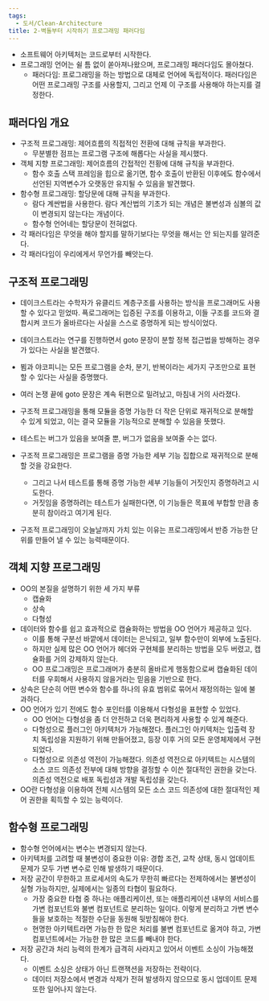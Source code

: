 ```yaml
---
tags:
  - 도서/Clean-Architecture
title: 2-벽돌부터 시작하기 프로그래밍 패러다임
---
```

- 소프트웨어 아키텍처는 코드로부터 시작한다.
- 프로그래밍 언어는 쉴 틈 없이 쏟아져나왔으며, 프로그래밍 패러다임도 몰아쳤다.
  - 패러다임: 프로그래밍을 하는 방법으로 대체로 언어에 독립적이다. 패러다임은 어떤 프로그래밍 구조를 사용할지, 그리고 언제 이 구조를 사용해야 하는지를 결정한다.

## 패러다임 개요

- 구조적 프로그래밍: 제어흐름의 직접적인 전환에 대해 규칙을 부과한다.
  - 무분별한 점프는 프로그램 구조에 해롭다는 사실을 제시했다.
- 객체 지향 프로그래밍: 제어흐름의 간접적인 전황에 대해 규칙을 부과한다.
  - 함수 호출 스택 프레임을 힙으로 옮기면, 함수 호출이 반환된 이후에도 함수에서 선언된 지역변수가 오랫동안 유지될 수 있음을 발견했다.
- 함수형 프로그래밍: 할당문에 대해 규칙을 부과한다.
  - 람다 계싼법을 사용한다. 람다 계산법의 기초가 되는 개념은 불변성과 심볼의 값이 변경되지 않는다는 개념이다.
  - 함수형 언어네는 할당문이 전혀없다.
- 각 패러다임은 무엇을 해야 할지를 말하기보다는 무엇을 해서는 안 되는지를 알려준다.
- 각 패러다임이 우리에게서 무언가를 빼앗는다.

## 구조적 프로그래밍

- 데이크스트라는 수학자가 유클리드 계층구조를 사용하는 방식을 프로그래머도 사용할 수 있다고 믿었따. 픅로그래머는 입증된 구조를 이용하고, 이들 구조를 코드와 결합시켜 코드가 올바르다는 사실을 스스로 증명하게 되는 방식이었다.

- 데이크스트라는 연구를 진행하면서 goto 문장이 분할 정복 접근법을 방해하는 경우가 있다는 사실을 발견했다.

- 뵘과 야코피니는 모든 프로그램을 순차, 분기, 반복이라는 세가지 구조만으로 표현할 수 있다는 사실을 증명했다.

- 여러 논쟁 끝에 goto 문장은 계속 뒤편으로 밀려났고, 마침내 거의 사라졌다.

- 구조적 프로그래밍을 통해 모듈을 증명 가능한 더 작은 단위로 재귀적으로 분해할 수 있게 되었고, 이는 결국 모듈을 기능적으로 분해할 수 있음을 뜻했다.

- 테스트는 버그가 있음을 보여줄 뿐, 버그가 없음을 보여줄 수는 없다.

- 구조적 프로그래밍은 프로그램을 증명 가능한 세부 기능 집합으로 재귀적으로 분해할 것을 강요한다.
  - 그리고 나서 테스트를 통해 증명 가능한 세부 기능들이 거짓인지 증명하려고 시도한다.
  - 거짓임을 증명하려는 테스트가 실패한다면, 이 기능들은 목표에 부합할 만큼 충분히 참이라고 여기게 된다.

- 구조적 프로그래밍이 오늘날까지 가치 있는 이유는 프로그래밍에서 반증 가능한 단위를 만들어 낼 수 있는 능력때문이다.

## 객체 지향 프로그래밍

- OO의 본질을 설명하기 위한 세 가지 부류
  - 캡슐화
  - 상속
  - 다형성
- 데이터와 함수를 쉽고 효과적으로 캡슐화하는 방법을 OO 언어가 제공하고 있다.
  - 이를 통해 구분선 바깥에서 데이터는 은닉되고, 일부 함수만이 외부에 노출된다.
  - 하지만 실제 많은 OO 언어가 헤더와 구현체를 분리하는 방법을 모두 버렸고, 캡슐화를 거의 강제하지 않는다. 
  - OO 프로그래밍은 프로그래머가 충분히 올바르게 행동함으로써 캡슐화된 데이터를 우회해서 사용하지 않을거라는 믿음을 기반으로 한다.
- 상속은 단순히 어떤 변수와 함수를 하나의 유효 범위로 묶어서 재정의하는 일에 불과하다.
- OO 언어가 있기 전에도 함수 포인터를 이용해서 다형성을 표현할 수 있었다.
  - OO 언어는 다형성을 좀 더 안전하고 더욱 편리하게 사용할 수 있게 해준다.
  - 다형성으로 플러그인 아키텍처가 가능해졌다. 플러그인 아키텍처는 입출력 장치 독립성을 지원하기 위해 만들어졌고, 등장 이후 거의 모든 운영체제에서 구현되었다.
  - 다형성으로 의존성 역전이 가능해졌다. 의존성 역전으로 아키텍트는 시스템의 소스 코드 의존성 전부에 대해 방향을 결정할 수 이쓴 절대적인 권한을 갖는다. 의존성 역전으로 배포 독립성과 개발 독립성을 갖는다.
- OO란 다형성을 이용하여 전체 시스템의 모든 소스 코드 의존성에 대한 절대적인 제어 권한을 획득할 수 있는 능력이다.

## 함수형 프로그래밍

- 함수형 언어에서는 변수는 변경되지 않는다.
- 아키텍처를 고려할 때 불변성이 중요한 이유: 경합 조건, 교착 상태, 동시 업데이트 문제가 모두 가변 변수로 인해 발생하기 때문이다.
- 저장 공간이 무한하고 프로세서의 속도가 무한히 빠르다는 전제하에서는 불변성이 실형 가능하지만, 실제에서는 일종의 타협이 필요하다.
  - 가장 중요한 타협 중 하나는 애플리케이션, 또는 애플리케이션 내부의 서비스를 가변 컴포넌트와 불변 컴포넌트로 분리하는 일이다. 이렇게 분리하고 가변 변수들을 보호하는 적절한 수단을 동원해 뒷받침해야 한다.
  - 현명한 아키텍트라면 가능한 한 많은 처리를 불변 컴포넌트로 옮겨야 하고, 가변 컴포넌트에서는 가능한 한 많은 코드를 빼내야 한다.
- 저장 공간과 처리 능력의 한계가 급격히 사라지고 있어서 이벤트 소싱이 가능해졌다.
  - 이벤트 소싱은 상태가 아닌 트랜잭션을 저장하는 전략이다.
  - 데이터 저장소에서 변경과 삭제가 전혀 발생하지 않으므로 동시 업데이트 문제 또한 일어나지 않는다. 

